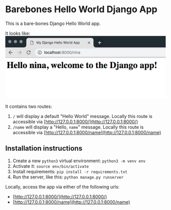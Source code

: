 # Barebones Hello World Django App

This is a bare-bones Django Hello World app.

It looks like:
![](screenshot.png)

It contains two routes:

1. `/` will display a default "Hello World" message. Locally this route is accessible via [http://127.0.0.1:8000/](http://127.0.0.1:8000/)
1. `/name` will display a "Hello, `name`" message. Locally this route is accessible via [http://127.0.0.1:8000/name](http://127.0.0.1:8000/name)


## Installation instructions

1. Create a new `python3` virtual environment:
`python3 -m venv env`
1. Activate it:
`source env/bin/activate`
1. Install requirements:
`pip install -r requirements.txt`
1. Run the server, like this:
`python manage.py runserver`

Locally, access the app via either of the following urls:

 - [http://127.0.0.1:8000/](http://127.0.0.1:8000/)
 - [http://127.0.0.1:8000/name](http://127.0.0.1:8000/name)
